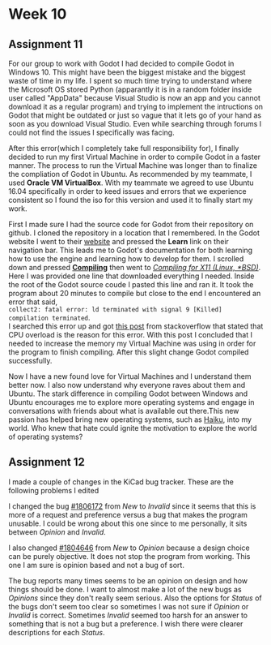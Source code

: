# Week 10

## Assignment 11



For our group to work with Godot I had decided to compile Godot in Windows 10. This might have been the biggest mistake and the biggest waste of time in my life. I spent so much time trying to understand where the Microsoft OS stored Python (apparantly it is in a random folder inside user called "AppData" because Visual Studio is now an app and you cannot download it as a regular program) and trying to implement the intructions on Godot that might be outdated or just so vague that it lets go of your hand as soon as you download Visual Studio. Even while searching through forums I could not find the issues I specifically was facing.  
  
  
After this error(which I completely take full responsibility for), I finally decided to run my first Virtual Machine in order to compile Godot in a faster manner. The process to run the Virtual Machine was longer than to finalize the compliation of Godot in Ubuntu. As recommended by my teammate, I used __Oracle VM VirtualBox__. With my teammate we agreed to use Ubuntu 16.04 specifically in order to keed issues and errors that we experience consistent so I found the iso for this version and used it to finally start my work.    

First I made sure I had the source code for Godot from their repository on github. I cloned the repository in a location that I remembered. In the Godot website I went to their [website](https://godotengine.org/) and pressed the  __Learn__ link on their navigation bar. This leads me to Godot's documentation for both learning how to use the engine and learning how to develop for them. I scrolled down and pressed [__Compiling__](https://godot.readthedocs.io/en/3.0/development/compiling/index.html) then went to [_Compiling for X11 (Linux, *BSD)_](https://godot.readthedocs.io/en/3.0/development/compiling/compiling_for_x11.html). Here I was provided one line that downloaded everything I needed. Inside the root of the Godot source coude I pasted this line and ran it. 
It took the program about 20 minutes to compile but close to the end I encountered an error that said,  
`collect2: fatal error: ld terminated with signal 9 [Killed]`  
`compilation terminated`.   
I searched this error up and got [this post](https://stackoverflow.com/questions/46259776/collect2-fatal-error-ld-terminated-with-signal-9-killed) from stackoverflow that stated that CPU overload is the reason for this error. With this post I concluded that I needed to increase the memory my Virtual Machine was using in order for the program to finish compiling. After this slight change Godot compiled successfully.  

Now I have a new found love for Virtual Machines and I understand them better now. I also now understand why everyone raves about them and Ubuntu. The stark difference in compiling Godot between Windows and Ubuntu encourages me to explore more operating systems and engage in conversations with friends about what is available out there.This new passion has helped bring new operating systems, such as [Haiku](https://www.haiku-os.org/), into my world. Who knew that hate could ignite the motivation to explore the world of operating systems? 

## Assignment 12

I made a couple of changes in the KiCad bug tracker. These are the following problems I edited  

I changed the bug [ #1806172](https://bugs.launchpad.net/kicad/+bug/1806172) from _New_ to _Invalid_ since it seems that this is more of a request and preference versus a bug that makes the program unusable. I could be wrong about this one since to me personally, it sits between _Opinion_ and _Invalid_. 

I also changed [#1804646](https://bugs.launchpad.net/kicad/+bug/1804646) from _New_ to _Opinion_ because a design choice can be purely objective. It does not stop the program from working. This one I am sure is opinion based and not a bug of sort. 


The bug reports many times seems to be an opinion on design and how things should be done. I want to almost make a lot of the new bugs as _Opinions_ since they don't really seem serious. Also the options for  _Status_ of the bugs don't seem too clear so sometimes I was not sure if _Opinion_ or _Invalid_ is correct. Sometimes _Invalid_ seemed too harsh for an answer to something that is not a bug but a preference. I wish there were clearer descriptions for each _Status_. 

